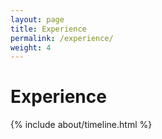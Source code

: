 ```yaml
---
layout: page
title: Experience
permalink: /experience/
weight: 4
---
```


# **Experience**

<div class="row">
{% include about/timeline.html %}
</div>